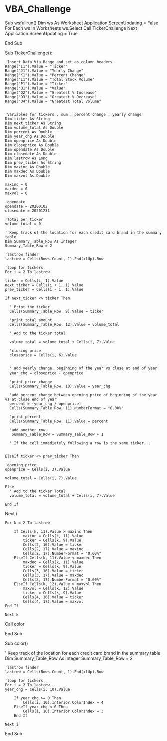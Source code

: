 # VBA_Challenge

Sub wsfullrun()
    Dim ws As Worksheet
    Application.ScreenUpdating = False
    For Each ws In Worksheets
        ws.Select
        Call TickerChallenge
    Next
    Application.ScreenUpdating = True
    
End Sub



Sub TickerChallenge():

    'Insert Data Via Range and set as column headers
    Range("I1").Value = "Ticker"
    Range("J1").Value = "Yearly Change"
    Range("K1").Value = "Percent Change"
    Range("L1").Value = "Total Stock Volume"
    Range("P1").Value = "Ticker"
    Range("Q1").Value = "Value"
    Range("O2").Value = "Greatest % Increase"
    Range("O3").Value = "Greatest % Decrease"
    Range("O4").Value = "Greatest Total Volume"


    'Variables for tickers , sum , percent change , yearly change
    Dim ticker As String
    Dim next_ticker As String
    Dim volume_total As Double
    Dim percent As Double
    Dim year_chg As Double
    Dim openprice As Double
    Dim closeprice As Double
    Dim opendate As Double
    Dim closedate As Double
    Dim lastrow As Long
    Dim prev_ticker As String
    Dim maxinc As Double
    Dim maxdec As Double
    Dim maxvol As Double
    
    maxinc = 0
    maxdec = 0
    maxvol = 0
    
    'opendate
    opendate = 20200102
    closedate = 20201231
    
    'Total per ticker
    volume_total = 0
    
    ' Keep track of the location for each credit card brand in the summary table
    Dim Summary_Table_Row As Integer
    Summary_Table_Row = 2
    
    'lastrow finder
    lastrow = Cells(Rows.Count, 1).End(xlUp).Row
    
    'loop for tickers
    For i = 2 To lastrow

    ticker = Cells(i, 1).Value
    next_ticker = Cells(i + 1, 1).Value
    prev_ticker = Cells(i - 1, 1).Value

    If next_ticker <> ticker Then
    
      ' Print the ticker
      Cells(Summary_Table_Row, 9).Value = ticker
      
      'print total amount
      Cells(Summary_Table_Row, 12).Value = volume_total

      ' Add to the ticker total
      
      volume_total = volume_total + Cells(i, 7).Value
      
      'closing price
      closeprice = Cells(i, 6).Value
      
          
      ' add yearly change, beginning of the year vs close at end of year
      year_chg = closeprice - openprice
      
      'print price change
      Cells(Summary_Table_Row, 10).Value = year_chg
      
      'add percent change between opening price of beginning of the year vs at close end of year
      percent = (year_chg / openprice)
      Cells(Summary_Table_Row, 11).NumberFormat = "0.00%"
      
      'print percent
      Cells(Summary_Table_Row, 11).Value = percent
      
      'add another row
       Summary_Table_Row = Summary_Table_Row + 1
    
      ' If the cell immediately following a row is the same ticker...

    
    ElseIf ticker <> prev_ticker Then
    
    'opening price
    openprice = Cells(i, 3).Value
    
    volume_total = Cells(i, 7).Value
    
    Else
      ' Add to the ticker Total
      volume_total = volume_total + Cells(i, 7).Value
      
    End If

  Next i


    For k = 2 To lastrow
    
        If Cells(k, 11).Value > maxinc Then
            maxinc = Cells(k, 11).Value
            ticker = Cells(k, 9).Value
            Cells(2, 16).Value = ticker
            Cells(2, 17).Value = maxinc
            Cells(2, 17).NumberFormat = "0.00%"
        ElseIf Cells(k, 11).Value < maxdec Then
            maxdec = Cells(k, 11).Value
            ticker = Cells(k, 9).Value
            Cells(3, 16).Value = ticker
            Cells(3, 17).Value = maxdec
            Cells(3, 17).NumberFormat = "0.00%"
        ElseIf Cells(k, 12).Value > maxvol Then
            maxvol = Cells(k, 12).Value
            ticker = Cells(k, 9).Value
            Cells(4, 16).Value = ticker
            Cells(4, 17).Value = maxvol
    End If
    
    Next k


Call color

End Sub

Sub color()



 ' Keep track of the location for each credit card brand in the summary table
    Dim Summary_Table_Row As Integer
    Summary_Table_Row = 2
    
    'lastrow finder
    lastrow = Cells(Rows.Count, 1).End(xlUp).Row
    
    'loop for tickers
    For i = 2 To lastrow
    year_chg = Cells(i, 10).Value
    
        If year_chg >= 0 Then
            Cells(i, 10).Interior.ColorIndex = 4
        ElseIf year_chg < 0 Then
            Cells(i, 10).Interior.ColorIndex = 3
        End If
    
    Next i
    
End Sub
